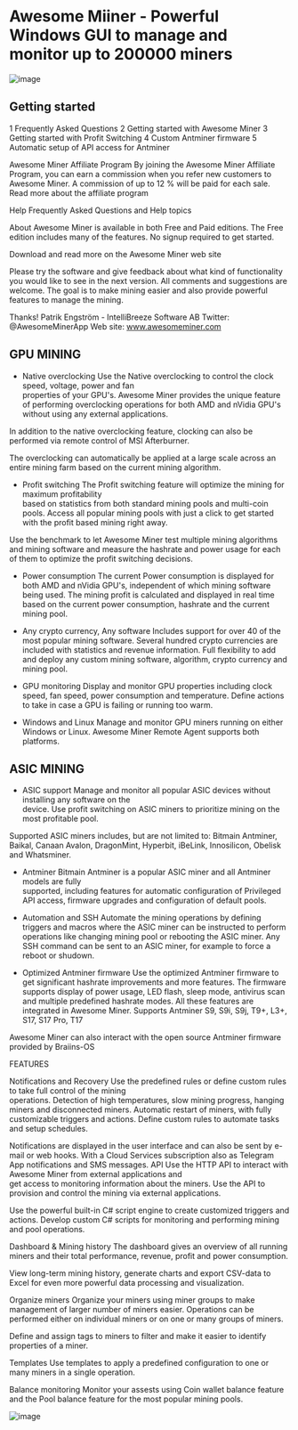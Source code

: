 # Awesome Miiner - Powerful Windows GUI to manage and monitor up to 200000 miners 
![image](https://user-images.githubusercontent.com/123663739/214911259-c9c03ccd-8c7e-489d-ac3c-93252ddc5036.png)


## Getting started
1 Frequently Asked Questions
2 Getting started with Awesome Miner
3 Getting started with Profit Switching
4 Custom Antminer firmware
5 Automatic setup of API access for Antminer

Awesome Miner Affiliate Program
By joining the Awesome Miner Affiliate Program, you can earn a commission when you refer new customers to Awesome Miner. A commission of up to 12 % will be paid for each sale.
Read more about the affiliate program

Help
Frequently Asked Questions and Help topics

About
Awesome Miner is available in both Free and Paid editions. The Free edition includes many of the features.
No signup required to get started.

Download and read more on the Awesome Miner web site

Please try the software and give feedback about what kind of functionality you would like to see in the next version. All comments and suggestions are welcome. The goal is to make mining easier and also provide powerful features to manage the mining.

Thanks!
Patrik Engström - IntelliBreeze Software AB
Twitter: @AwesomeMinerApp
Web site: www.awesomeminer.com

## GPU MINING

+ Native overclocking
Use the Native overclocking to control the clock speed, voltage, power and fan              
properties of your GPU's. Awesome Miner provides the unique feature of
performing overclocking operations for both AMD and nVidia GPU's without using
any external applications.

In addition to the native overclocking feature, clocking can also be performed via
remote control of MSI Afterburner.

The overclocking can automatically be applied at a large scale across an entire
mining farm based on the current mining algorithm.

+ Profit switching
The Profit switching feature will optimize the mining for maximum profitability              
based on statistics from both standard mining pools and multi-coin pools. Access all
popular mining pools with just a click to get started with the profit based mining
right away.

Use the benchmark to let Awesome Miner test multiple mining algorithms and
mining software and measure the hashrate and power usage for each of them to
optimize the profit switching decisions.

+ Power consumption
The current Power consumption is displayed for both AMD and nVidia GPU's,
independent of which mining software being used. The mining profit is calculated
and displayed in real time based on the current power consumption, hashrate and
the current mining pool.

+ Any crypto currency, Any software
Includes support for over 40 of the most popular mining software. Several hundred
crypto currencies are included with statistics and revenue information. Full
flexibility to add and deploy any custom mining software, algorithm, crypto
currency and mining pool.

+ GPU monitoring
Display and monitor GPU properties including clock speed, fan speed, power
consumption and temperature. Define actions to take in case a GPU is failing or
running too warm.

+ Windows and Linux
Manage and monitor GPU miners running on either Windows or Linux. Awesome
Miner Remote Agent supports both platforms.


## ASIC MINING


+ ASIC support
Manage and monitor all popular ASIC devices without installing any software on the        
device. Use profit switching on ASIC miners to prioritize mining on the most
profitable pool.

Supported ASIC miners includes, but are not limited to: Bitmain Antminer, Baikal,
Canaan Avalon, DragonMint, Hyperbit, iBeLink, Innosilicon, Obelisk and Whatsminer.

+ Antminer
Bitmain Antminer is a popular ASIC miner and all Antminer models are fully                  
supported, including features for automatic configuration of Privileged API access,
firmware upgrades and configuration of default pools.

+ Automation and SSH
Automate the mining operations by defining triggers and macros where the ASIC
miner can be instructed to perform operations like changing mining pool or
rebooting the ASIC miner. Any SSH command can be sent to an ASIC miner, for
example to force a reboot or shudown.

+ Optimized Antminer firmware
Use the optimized Antminer firmware to get significant hashrate improvements
and more features. The firmware supports display of power usage, LED flash,
sleep mode, antivirus scan and multiple predefined hashrate modes. All these
features are integrated in Awesome Miner. Supports Antminer S9, S9i, S9j, T9+,
L3+, S17, S17 Pro, T17

Awesome Miner can also interact with the open source Antminer firmware
provided by Braiins-OS


FEATURES


Notifications and Recovery
Use the predefined rules or define custom rules to take full control of the mining            
operations. Detection of high temperatures, slow mining progress, hanging miners
and disconnected miners. Automatic restart of miners, with fully customizable
triggers and actions. Define custom rules to automate tasks and setup schedules.

Notifications are displayed in the user interface and can also be sent by e-mail or
web hooks. With a Cloud Services subscription also as Telegram App notifications
and SMS messages.
API
Use the HTTP API to interact with Awesome Miner from external applications and          
get access to monitoring information about the miners. Use the API to provision
and control the mining via external applications.

Use the powerful built-in C# script engine to create customized triggers and actions.
Develop custom C# scripts for monitoring and performing mining and pool
operations.

Dashboard & Mining history
The dashboard gives an overview of all running miners and their total performance,
revenue, profit and power consumption.

View long-term mining history, generate charts and export CSV-data to Excel for
even more powerful data processing and visualization.

Organize miners
Organize your miners using miner groups to make management of larger number
of miners easier. Operations can be performed either on individual miners or on
one or many groups of miners.

Define and assign tags to miners to filter and make it easier to identify properties of
a miner.

Templates
Use templates to apply a predefined configuration to one or many miners in
a single operation.

Balance monitoring
Monitor your assests using Coin wallet balance feature and the Pool balance
feature for the most popular mining pools.

![image](https://user-images.githubusercontent.com/123663739/214910968-d6616724-d5ca-47ff-af7e-f549d16cd90b.png)
